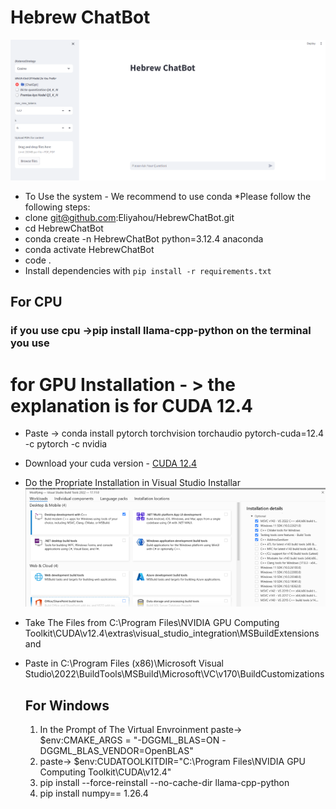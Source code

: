 # Hebrew ChatBot
![Screenshot](/images/hebrewChatBotExample.png)

- To Use the system - We recommend to use conda
*Please follow the following steps:
- clone git@github.com:Eliyahou/HebrewChatBot.git
- cd HebrewChatBot
- conda create -n HebrewChatBot python=3.12.4 anaconda
- conda activate HebrewChatBot
- code .
- Install dependencies with `pip install -r requirements.txt`
## For CPU
### if you use cpu ->pip install llama-cpp-python on the terminal you use
# for GPU Installation - > the explanation is for CUDA 12.4 
- Paste -> conda install pytorch torchvision torchaudio pytorch-cuda=12.4 -c pytorch -c nvidia
- Download your cuda version - [CUDA 12.4](https://developer.download.nvidia.com/compute/cuda/12.4.0/local_installers/cuda_12.4.0_551.61_windows.exe)
- Do the Propriate Installation in Visual Studio Installar ![installator](/images/installator.png)

- Take The Files from C:\Program Files\NVIDIA GPU Computing Toolkit\CUDA\v12.4\extras\visual_studio_integration\MSBuildExtensions and
- Paste in C:\Program Files (x86)\Microsoft Visual Studio\2022\BuildTools\MSBuild\Microsoft\VC\v170\BuildCustomizations
  ## For Windows
  1. In the Prompt of The Virtual Envroinment paste-> $env:CMAKE_ARGS = "-DGGML_BLAS=ON -DGGML_BLAS_VENDOR=OpenBLAS"
  2. paste-> $env:CUDATOOLKITDIR="C:\Program Files\NVIDIA GPU Computing Toolkit\CUDA\v12.4"
  3. pip install --force-reinstall --no-cache-dir llama-cpp-python
  4. pip install numpy== 1.26.4
 

